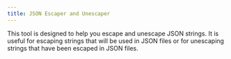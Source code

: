 ```yaml
---
title: JSON Escaper and Unescaper
---
```


This tool is designed to help you escape and unescape JSON strings. It is useful for escaping strings that will be used in JSON files or for unescaping strings that have been escaped in JSON files.
